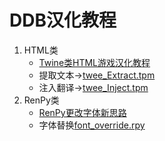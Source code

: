 # DDB汉化教程
1. HTML类  
   - [Twine类HTML游戏汉化教程](Twine类HTML游戏汉化教程.md)
   - 提取文本→[twee_Extract.tpm](twee_Extract.tpm)
   - 注入翻译→[twee_Inject.tpm](twee_Inject.tpm)
2. RenPy类
   - [RenPy更改字体新思路](RenPy更改字体新思路.md)
   - 字体替换[font_override.rpy](font_override.rpy)
   
    

